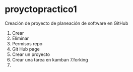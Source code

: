 # proyctopractico1
Creación de proyecto de planeación de software en GitHub

1. Crear
2. Eliminar
3. Permisos repo
4. Git Hub page
5. Crear un proyecto
6. Crear una tarea en kamban
7.forking
8.
